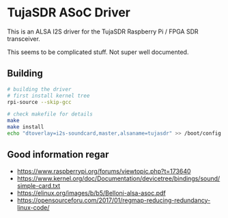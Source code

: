 # TujaSDR ASoC Driver

This is an ALSA I2S driver for the TujaSDR Raspberry Pi / FPGA SDR transceiver.

This seems to be complicated stuff. Not super well documented.

## Building

```bash
# building the driver
# first install kernel tree
rpi-source --skip-gcc

# check makefile for details
make
make install
echo "dtoverlay=i2s-soundcard,master,alsaname=tujasdr" >> /boot/config.txt
```

## Good information regar

* https://www.raspberrypi.org/forums/viewtopic.php?t=173640
* https://www.kernel.org/doc/Documentation/devicetree/bindings/sound/simple-card.txt
* https://elinux.org/images/b/b5/Belloni-alsa-asoc.pdf
* https://opensourceforu.com/2017/01/regmap-reducing-redundancy-linux-code/
